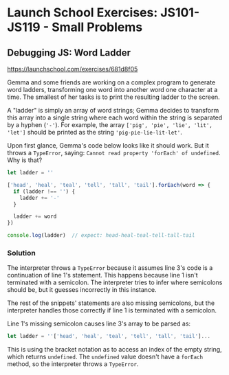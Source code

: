# Launch School Exercises: JS101-JS119 - Small Problems

## Debugging JS: Word Ladder

<https://launchschool.com/exercises/681d8f05>

Gemma and some friends are working on a complex program to generate word
ladders, transforming one word into another word one character at a time. The
smallest of her tasks is to print the resulting ladder to the screen.

A "ladder" is simply an array of word strings; Gemma decides to transform this
array into a single string where each word within the string is separated by a
hyphen (`'-'`). For example, the array `['pig', 'pie', 'lie', 'lit', 'let']`
should be printed as the string `'pig-pie-lie-lit-let'`.

Upon first glance, Gemma's code below looks like it should work. But it throws a
`TypeError`, saying: `Cannot read property 'forEach' of undefined`. Why is that?

```js
let ladder = ''

['head', 'heal', 'teal', 'tell', 'tall', 'tail'].forEach(word => {
  if (ladder !== '') {
    ladder += '-'
  }

  ladder += word
})

console.log(ladder)  // expect: head-heal-teal-tell-tall-tail
```

### Solution

The interpreter throws a `TypeError` because it assumes line 3's code is a
continuation of line 1's statement. This happens because line 1 isn't terminated
with a semicolon. The interpreter tries to infer where semicolons should be, but
it guesses incorrectly in this instance.

The rest of the snippets' statements are also missing semicolons, but the
interpreter handles those correctly if line 1 is terminated with a semicolon.

Line 1's missing semicolon causes line 3's array to be parsed as:

```js
let ladder = ''['head', 'heal', 'teal', 'tell', 'tall', 'tail']...
```

This is using the bracket notation as to access an index of the empty string,
which returns `undefined`. The `undefined` value doesn't have a `forEach`
method, so the interpreter throws a `TypeError`.
